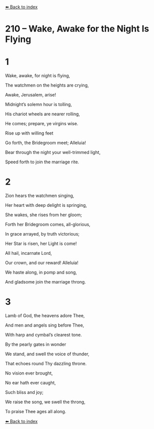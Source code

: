 [⬅️ Back to index](../README.md)

# 210 – Wake, Awake for the Night Is Flying





# 1

Wake, awake, for night is flying,

The watchmen on the heights are crying,

Awake, Jerusalem, arise!

Midnight’s solemn hour is tolling,

His chariot wheels are nearer rolling,

He comes; prepare, ye virgins wise.

Rise up with willing feet

Go forth, the Bridegroom meet; Alleluia!

Bear through the night your well-trimmed light,

Speed forth to join the marriage rite.



# 2

Zion hears the watchmen singing,

Her heart with deep delight is springing,

She wakes, she rises from her gloom;

Forth her Bridegroom comes, all-glorious,

In grace arrayed, by truth victorious;

Her Star is risen, her Light is come!

All hail, incarnate Lord,

Our crown, and our reward! Alleluia!

We haste along, in pomp and song,

And gladsome join the marriage throng.



# 3

Lamb of God, the heavens adore Thee,

And men and angels sing before Thee,

With harp and cymbal’s clearest tone.

By the pearly gates in wonder

We stand, and swell the voice of thunder,

That echoes round Thy dazzling throne.

No vision ever brought,

No ear hath ever caught,

Such bliss and joy;

We raise the song, we swell the throng,

To praise Thee ages all along.

[⬅️ Back to index](../README.md)
